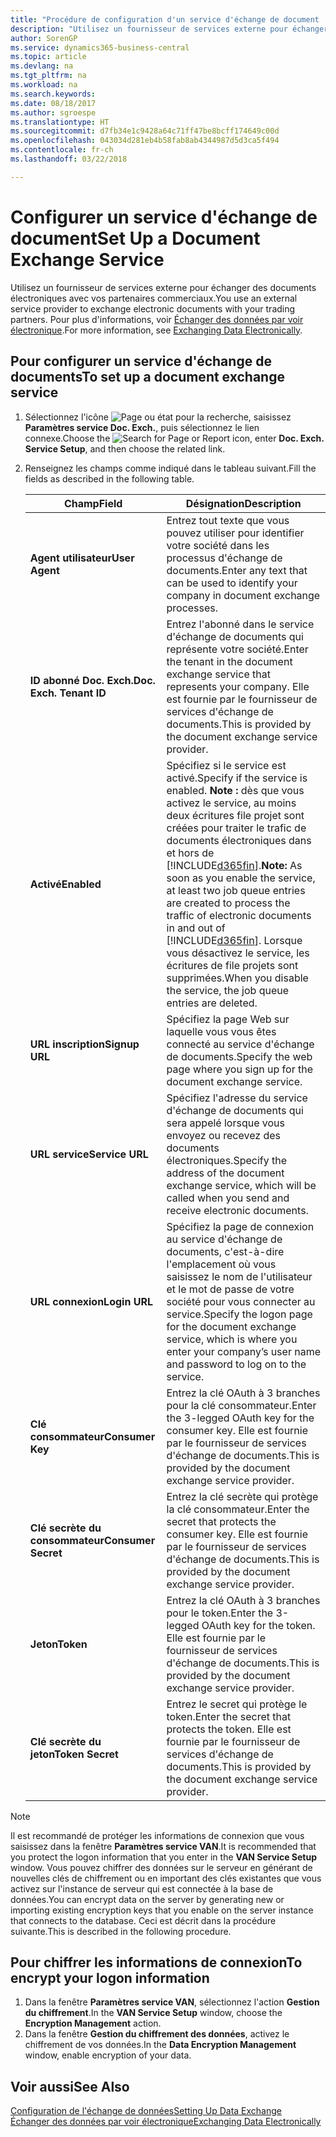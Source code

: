 ```yaml
---
title: "Procédure de configuration d'un service d'échange de document | Microsoft Docs"
description: "Utilisez un fournisseur de services externe pour échanger des documents électroniques avec vos partenaires commerciaux."
author: SorenGP
ms.service: dynamics365-business-central
ms.topic: article
ms.devlang: na
ms.tgt_pltfrm: na
ms.workload: na
ms.search.keywords: 
ms.date: 08/18/2017
ms.author: sgroespe
ms.translationtype: HT
ms.sourcegitcommit: d7fb34e1c9428a64c71ff47be8bcff174649c00d
ms.openlocfilehash: 043034d281eb4b58fab8ab4344987d5d3ca5f494
ms.contentlocale: fr-ch
ms.lasthandoff: 03/22/2018

---
```

# <a name="set-up-a-document-exchange-service"></a><span data-ttu-id="4ce41-103">Configurer un service d'échange de document</span><span class="sxs-lookup"><span data-stu-id="4ce41-103">Set Up a Document Exchange Service</span></span>
<span data-ttu-id="4ce41-104">Utilisez un fournisseur de services externe pour échanger des documents électroniques avec vos partenaires commerciaux.</span><span class="sxs-lookup"><span data-stu-id="4ce41-104">You use an external service provider to exchange electronic documents with your trading partners.</span></span> <span data-ttu-id="4ce41-105">Pour plus d'informations, voir [Échanger des données par voir électronique](across-data-exchange.md).</span><span class="sxs-lookup"><span data-stu-id="4ce41-105">For more information, see [Exchanging Data Electronically](across-data-exchange.md).</span></span>  

## <a name="to-set-up-a-document-exchange-service"></a><span data-ttu-id="4ce41-106">Pour configurer un service d'échange de documents</span><span class="sxs-lookup"><span data-stu-id="4ce41-106">To set up a document exchange service</span></span>  
1. <span data-ttu-id="4ce41-107">Sélectionnez l'icône ![Page ou état pour la recherche](media/ui-search/search_small.png "icône Page ou état pour la recherche"), saisissez **Paramètres service Doc. Exch.**, puis sélectionnez le lien connexe.</span><span class="sxs-lookup"><span data-stu-id="4ce41-107">Choose the ![Search for Page or Report](media/ui-search/search_small.png "Search for Page or Report icon") icon, enter **Doc. Exch. Service Setup**, and then choose the related link.</span></span>  
2. <span data-ttu-id="4ce41-108">Renseignez les champs comme indiqué dans le tableau suivant.</span><span class="sxs-lookup"><span data-stu-id="4ce41-108">Fill the fields as described in the following table.</span></span>  

    |<span data-ttu-id="4ce41-109">Champ</span><span class="sxs-lookup"><span data-stu-id="4ce41-109">Field</span></span>|<span data-ttu-id="4ce41-110">Désignation</span><span class="sxs-lookup"><span data-stu-id="4ce41-110">Description</span></span>|  
    |---------------------------------|---------------------------------------|  
    |<span data-ttu-id="4ce41-111">**Agent utilisateur**</span><span class="sxs-lookup"><span data-stu-id="4ce41-111">**User Agent**</span></span>|<span data-ttu-id="4ce41-112">Entrez tout texte que vous pouvez utiliser pour identifier votre société dans les processus d'échange de documents.</span><span class="sxs-lookup"><span data-stu-id="4ce41-112">Enter any text that can be used to identify your company in document exchange processes.</span></span>|  
    |<span data-ttu-id="4ce41-113">**ID abonné Doc. Exch.**</span><span class="sxs-lookup"><span data-stu-id="4ce41-113">**Doc. Exch. Tenant ID**</span></span>|<span data-ttu-id="4ce41-114">Entrez l'abonné dans le service d'échange de documents qui représente votre société.</span><span class="sxs-lookup"><span data-stu-id="4ce41-114">Enter the tenant in the document exchange service that represents your company.</span></span> <span data-ttu-id="4ce41-115">Elle est fournie par le fournisseur de services d'échange de documents.</span><span class="sxs-lookup"><span data-stu-id="4ce41-115">This is provided by the document exchange service provider.</span></span>|  
    |<span data-ttu-id="4ce41-116">**Activé**</span><span class="sxs-lookup"><span data-stu-id="4ce41-116">**Enabled**</span></span>|<span data-ttu-id="4ce41-117">Spécifiez si le service est activé.</span><span class="sxs-lookup"><span data-stu-id="4ce41-117">Specify if the service is enabled.</span></span> <span data-ttu-id="4ce41-118">**Note :** dès que vous activez le service, au moins deux écritures file projet sont créées pour traiter le trafic de documents électroniques dans et hors de [!INCLUDE[d365fin](includes/d365fin_md.md)].</span><span class="sxs-lookup"><span data-stu-id="4ce41-118">**Note:**  As soon as you enable the service, at least two job queue entries are created to process the traffic of electronic documents in and out of [!INCLUDE[d365fin](includes/d365fin_md.md)].</span></span> <span data-ttu-id="4ce41-119">Lorsque vous désactivez le service, les écritures de file projets sont supprimées.</span><span class="sxs-lookup"><span data-stu-id="4ce41-119">When you disable the service, the job queue entries are deleted.</span></span>|  
    |<span data-ttu-id="4ce41-120">**URL inscription**</span><span class="sxs-lookup"><span data-stu-id="4ce41-120">**Signup URL**</span></span>|<span data-ttu-id="4ce41-121">Spécifiez la page Web sur laquelle vous vous êtes connecté au service d'échange de documents.</span><span class="sxs-lookup"><span data-stu-id="4ce41-121">Specify the web page where you sign up for the document exchange service.</span></span>|  
    |<span data-ttu-id="4ce41-122">**URL service**</span><span class="sxs-lookup"><span data-stu-id="4ce41-122">**Service URL**</span></span>|<span data-ttu-id="4ce41-123">Spécifiez l'adresse du service d'échange de documents qui sera appelé lorsque vous envoyez ou recevez des documents électroniques.</span><span class="sxs-lookup"><span data-stu-id="4ce41-123">Specify the address of the document exchange service, which will be called when you send and receive electronic documents.</span></span>|  
    |<span data-ttu-id="4ce41-124">**URL connexion**</span><span class="sxs-lookup"><span data-stu-id="4ce41-124">**Login URL**</span></span>|<span data-ttu-id="4ce41-125">Spécifiez la page de connexion au service d'échange de documents, c'est-à-dire l'emplacement où vous saisissez le nom de l'utilisateur et le mot de passe de votre société pour vous connecter au service.</span><span class="sxs-lookup"><span data-stu-id="4ce41-125">Specify the logon page for the document exchange service, which is where you enter your company’s user name and password to log on to the service.</span></span>|  
    |<span data-ttu-id="4ce41-126">**Clé consommateur**</span><span class="sxs-lookup"><span data-stu-id="4ce41-126">**Consumer Key**</span></span>|<span data-ttu-id="4ce41-127">Entrez la clé OAuth à 3 branches pour la clé consommateur.</span><span class="sxs-lookup"><span data-stu-id="4ce41-127">Enter the 3-legged OAuth key for the consumer key.</span></span> <span data-ttu-id="4ce41-128">Elle est fournie par le fournisseur de services d'échange de documents.</span><span class="sxs-lookup"><span data-stu-id="4ce41-128">This is provided by the document exchange service provider.</span></span>|  
    |<span data-ttu-id="4ce41-129">**Clé secrète du consommateur**</span><span class="sxs-lookup"><span data-stu-id="4ce41-129">**Consumer Secret**</span></span>|<span data-ttu-id="4ce41-130">Entrez la clé secrète qui protège la clé consommateur.</span><span class="sxs-lookup"><span data-stu-id="4ce41-130">Enter the secret that protects the consumer key.</span></span> <span data-ttu-id="4ce41-131">Elle est fournie par le fournisseur de services d'échange de documents.</span><span class="sxs-lookup"><span data-stu-id="4ce41-131">This is provided by the document exchange service provider.</span></span>|  
    |<span data-ttu-id="4ce41-132">**Jeton**</span><span class="sxs-lookup"><span data-stu-id="4ce41-132">**Token**</span></span>|<span data-ttu-id="4ce41-133">Entrez la clé OAuth à 3 branches pour le token.</span><span class="sxs-lookup"><span data-stu-id="4ce41-133">Enter the 3-legged OAuth key for the token.</span></span> <span data-ttu-id="4ce41-134">Elle est fournie par le fournisseur de services d'échange de documents.</span><span class="sxs-lookup"><span data-stu-id="4ce41-134">This is provided by the document exchange service provider.</span></span>|  
    |<span data-ttu-id="4ce41-135">**Clé secrète du jeton**</span><span class="sxs-lookup"><span data-stu-id="4ce41-135">**Token Secret**</span></span>|<span data-ttu-id="4ce41-136">Entrez le secret qui protège le token.</span><span class="sxs-lookup"><span data-stu-id="4ce41-136">Enter the secret that protects the token.</span></span> <span data-ttu-id="4ce41-137">Elle est fournie par le fournisseur de services d'échange de documents.</span><span class="sxs-lookup"><span data-stu-id="4ce41-137">This is provided by the document exchange service provider.</span></span>|  

> [!NOTE]  
>  <span data-ttu-id="4ce41-138">Il est recommandé de protéger les informations de connexion que vous saisissez dans la fenêtre **Paramètres service VAN**.</span><span class="sxs-lookup"><span data-stu-id="4ce41-138">It is recommended that you protect the logon information that you enter in the **VAN Service Setup** window.</span></span> <span data-ttu-id="4ce41-139">Vous pouvez chiffrer des données sur le serveur en générant de nouvelles clés de chiffrement ou en important des clés existantes que vous activez sur l'instance de serveur qui est connectée à la base de données.</span><span class="sxs-lookup"><span data-stu-id="4ce41-139">You can encrypt data on the server by generating new or importing existing encryption keys that you enable on the server instance that connects to the database.</span></span> <span data-ttu-id="4ce41-140">Ceci est décrit dans la procédure suivante.</span><span class="sxs-lookup"><span data-stu-id="4ce41-140">This is described in the following procedure.</span></span>  

## <a name="to-encrypt-your-logon-information"></a><span data-ttu-id="4ce41-141">Pour chiffrer les informations de connexion</span><span class="sxs-lookup"><span data-stu-id="4ce41-141">To encrypt your logon information</span></span>  
1. <span data-ttu-id="4ce41-142">Dans la fenêtre **Paramètres service VAN**, sélectionnez l'action **Gestion du chiffrement**.</span><span class="sxs-lookup"><span data-stu-id="4ce41-142">In the **VAN Service Setup** window, choose the **Encryption Management** action.</span></span>  
2. <span data-ttu-id="4ce41-143">Dans la fenêtre **Gestion du chiffrement des données**, activez le chiffrement de vos données.</span><span class="sxs-lookup"><span data-stu-id="4ce41-143">In the **Data Encryption Management** window, enable encryption of your data.</span></span> <!--For more information, see [Manage Data Encryption](../manage-data-encryption.md).-->  

## <a name="see-also"></a><span data-ttu-id="4ce41-144">Voir aussi</span><span class="sxs-lookup"><span data-stu-id="4ce41-144">See Also</span></span>  
[<span data-ttu-id="4ce41-145">Configuration de l'échange de données</span><span class="sxs-lookup"><span data-stu-id="4ce41-145">Setting Up Data Exchange</span></span>](across-set-up-data-exchange.md)  
[<span data-ttu-id="4ce41-146">Échanger des données par voir électronique</span><span class="sxs-lookup"><span data-stu-id="4ce41-146">Exchanging Data Electronically</span></span>](across-data-exchange.md)

